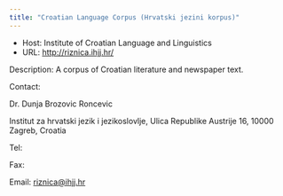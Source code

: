 ```yaml
---
title: "Croatian Language Corpus (Hrvatski jezini korpus)"
---
```





* Host: Institute of Croatian Language and Linguistics
* URL: <http://riznica.ihjj.hr/>



Description:
 A corpus of Croatian literature and newspaper text.



Contact: 



Dr. Dunja Brozovic Roncevic


Institut za hrvatski jezik i jezikoslovlje,
 Ulica Republike Austrije 16,
 10000 Zagreb,
 Croatia


Tel: 


Fax: 


Email: [riznica@ihjj.hr](mailto:riznica@ihjj.hr)





